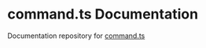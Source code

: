 # command.ts Documentation

Documentation repository for [command.ts](https://github.com/pikokr/command.ts)
